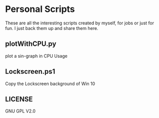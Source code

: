 Personal Scripts
================
These are all the interesting scripts created by myself, for jobs or just for fun. I just back them up and share them here.

plotWithCPU.py
--------------
plot a sin-graph in CPU Usage

Lockscreen.ps1
--------------
Copy the Lockscreen background of Win 10

LICENSE
-------
GNU GPL V2.0
